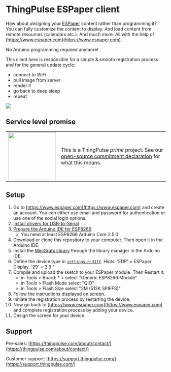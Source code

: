 # ThingPulse ESPaper client

How about *designing* your [ESPaper](https://thingpulse.com/product-category/espaper-epaper-kits/) content rather than programming it? You can fully customize the content to display. And load content from remote resources (calendars etc.). And much more. All with the help of [https://www.espaper.com](https://www.espaper.com).

No Arduino programming required anymore!

This client here is responsible for a simple & smooth registration process and for the general update cycle:

- connect to WiFi
- pull image from server
- render it
- go back to deep sleep
- repeat

![](https://docs.thingpulse.com/img/products/ThingPulse-ESPaper-plus-kit.jpg)

## Service level promise

<table><tr><td><img src="https://thingpulse.com/assets/ThingPulse-open-source-prime.png" width="150">
</td><td>This is a ThingPulse <em>prime</em> project. See our <a href="https://thingpulse.com/about/open-source-commitment/">open-source commitment declaration</a> for what this means.</td></tr></table>


## Setup

1. Go to [https://www.espaper.com](https://www.espaper.com) and create an account. You can either use email and password for authentication or use one of the social login options.
1. [Install drivers for USB-to-Serial](https://docs.thingpulse.com/how-tos/install-drivers/)
1. [Prepare the Arduino IDE for ESP8266](https://docs.thingpulse.com/how-tos/Arduino-IDE-for-ESP8266/)
	- You need at least ESP8266 Arduino Core 2.5.0
1. Download or clone this repository to your computer. Then open it in the Arduino IDE.
1. Install the [MiniGrafx library](https://github.com/ThingPulse/minigrafx) through the library manager in the Arduino IDE.
1. Define the device type in [`settings.h:31ff`](https://github.com/ThingPulse/espaper-client/blob/master/settings.h#L31). Hints: 'EDP' = ESPaper Display, '29' = 2.9''
1. Compile and upload the sketch to your ESPaper module. Then Restart it.
	- in Tools > Board: * > select "Generic ESP8266 Module"
	- in Tools > Flash Mode select "QIO"
	- in Tools > Flash Size select "2M (512K SPIFFS)"
1. Follow the instructions displayed on screen.
1. Initiate the registration process by restarting the device.
1. Now go back to [https://www.espaper.com](https://www.espaper.com) and complete registration process by adding your device.
1. Design the screen for your device.

## Support

Pre-sales: [https://thingpulse.com/about/contact/](https://thingpulse.com/about/contact/)

Customer support: [https://support.thingpulse.com/](https://support.thingpulse.com/)
